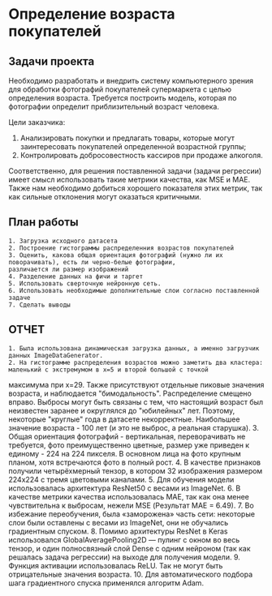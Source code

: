 <h1> Определение возраста покупателей <a class="tocSkip"></h1> 

<h2> Задачи проекта <a class="tocSkip"></h2>
    
    
Необходимо разработать и внедрить систему компьютерного зрения для обработки фотографий покупателей  супермаркета с целью определения возраста. Требуется построить модель, которая по фотографии определит приблизительный возраст человека. 
    
Цели заказчика: 
    
1. Анализировать покупки и предлагать товары, которые могут заинтересовать покупателей определенной возрастной группы;
2. Контролировать добросовестность кассиров при продаже алкоголя.
    
Соответственно, для решения поставленной задачи (задачи регрессии) имеет смысл использовать такие метрики качества, как MSE и MAE. Также нам необходимо добиться хорошего показателя этих метрик, так как сильные отклонения могут оказаться критичными.</div> 


<h2> План работы <a class="tocSkip"></h2>
    
    1. Загрузка исходного датасета 
    2. Построение гистограммы распределенния возрастов покупателей
    3. Оценить, какова общая ориентация фотографий (нужно ли их поворачивать), есть ли черно-белые фотографии, 
    различается ли размер изображений
    4. Разделение данных на фичи и таргет
    5. Использовать сверточную нейронную сеть. 
    6. Использовать необходимые дополнительные слои согласно поставленной задаче
    7. Сделать выводы


<h2> ОТЧЕТ <a class="tocSkip"></h2>

    1. Была использована динамическая загрузка данных, а именно загрузчик данных ImageDataGenerator.
    2. На гистограмме распределения возрастов можно заметить два кластера: маленький с экстремумом в x=5 и второй большой с точкой 
максимума при x=29. Также присутствуют отдельные пиковые значения возраста, и наблюдается "бимодальность". Распределение смещено вправо.
    Выбросы могут быть связаны с тем, что настоящий возраст был неизвестен заранее и округлялся до "юбилейных" лет. Поэтому, некоторые 
"круглые" года в датасете некорректные. Наибольшее значение возраста - 100 лет (и это не выброс, а реальная старушка). 
    3. Общая ориентация фотографий - вертикальная, переворачивать не требуется, фото преимущественно цветные, размер уже приведен к 
единому - 224 на 224 пикселя. В основном лица на фото крупным планом, хотя встречаются фото в полный рост.
    4. В качестве признаков получили четырёхмерный тензор, в котором 32 изображения размером 224x224 с тремя цветовыми каналами.
    5. Для обучения модели использовалась архитектура ResNet50 с весами из ImageNet.
    6. В качестве метрики качества использовалась MAE, так как она менее чувствительна к выбросам, нежели MSE (Результат MAE = 6.49). 
    7. Во избежание переобучения, была «заморожена» часть сети: некоторые слои были оставлены с весами из ImageNet, они не обучались 
градиентным спуском. 
    8. Помимо архитектуры ResNet в Keras использовался GlobalAveragePooling2D — пулинг с окном во весь тензор, и один полносвязный 
слой Dense с одним нейроном (так как решалась задача регрессии) на выходе для получения модели.
    9. Функция активации использовалась ReLU. Так не могут быть отрицательные значения возраста.
    10. Для автоматического подбора шага градиентного спуска применялся алгоритм Adam.

